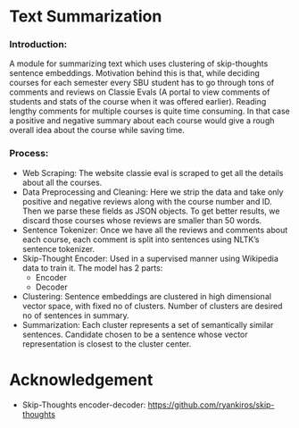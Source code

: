 # Text Summarization

### Introduction: 
A module for summarizing text which uses clustering of skip-thoughts sentence embeddings. Motivation behind this is that, while deciding courses for each semester every SBU student has to go through tons of comments and reviews on Classie Evals (A portal to view comments of students and stats of the course when it was offered earlier). Reading lengthy comments for multiple courses is quite time consuming. In that case a positive and negative summary about each course would give a rough overall idea about the course while saving time.

### Process: 
 * Web Scraping: The website classie eval is scraped to get all the details about all the courses.
 * Data Preprocessing and Cleaning: Here we strip the data and take only positive and negative reviews along with the                                     course number and ID. Then we parse these fields as JSON objects. To get better                                     results, we discard those courses whose reviews are smaller than 50 words.
 * Sentence Tokenizer: Once we have all the reviews and comments about each course, each comment is split into                        sentences using NLTK’s sentence tokenizer.
 * Skip-Thought Encoder: Used in a supervised manner using Wikipedia data to train it. The model has 2 parts:
   *  Encoder
   *  Decoder
 * Clustering: Sentence embeddings are clustered in high dimensional vector space, with fixed no of clusters. Number 	       of clusters are desired no of sentences in summary.
 * Summarization: Each cluster represents a set of semantically similar sentences. Candidate chosen to be a sentence 		  whose vector representation is closest to the cluster center.



# Acknowledgement

 * Skip-Thoughts encoder-decoder: https://github.com/ryankiros/skip-thoughts

 
   






